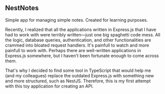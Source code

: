 ## NestNotes

Simple app for managing simple notes. Created for learning purposes. 

Recently, I realized that all the applications written in Express.js that I have had to work with were terribly written—just one big spaghetti code mess. All the logic, database queries, authentication, and other functionalities are crammed into bloated request handlers. It's painfull to watch and more painfull to work with. Perhaps there are well-written applications in Express.js somewhere, but I haven't been fortunate enough to come across them.

That's why I decided to find some tool in TypeScript that would help me (and my colleagues) replace the outdated Express.js with something new and more structured, such as NestJS. Therefore, this is my first attempt with this toy application for creating an API.
